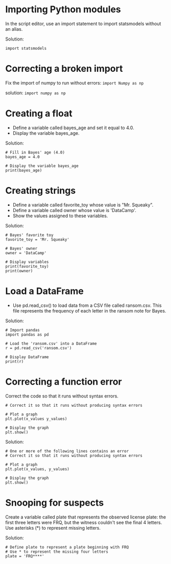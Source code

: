  # Importing Python modules
 In the script editor, use an import statement to import statsmodels without an alias.

Solution:
```
import statsmodels
```

# Correcting a broken import
Fix the import of numpy to run without errors: ```import Numpy as np```

solution: ```import numpy as np```

# Creating a float
- Define a variable called bayes_age and set it equal to 4.0.
- Display the variable bayes_age.

Solution: 
```
# Fill in Bayes' age (4.0)
bayes_age = 4.0

# Display the variable bayes_age
print(bayes_age)
```

# Creating strings
- Define a variable called favorite_toy whose value is "Mr. Squeaky".
- Define a variable called owner whose value is 'DataCamp'.
- Show the values assigned to these variables.

Solution:
```
# Bayes' favorite toy
favorite_toy = 'Mr. Squeaky'

# Bayes' owner
owner = 'DataCamp'

# Display variables
print(favorite_toy)
print(owner)
```

# Load a DataFrame
- Use pd.read_csv() to load data from a CSV file called ransom.csv. This file represents the frequency of each letter in the ransom note for Bayes.

Solution: 
```
# Import pandas
import pandas as pd

# Load the 'ransom.csv' into a DataFrame
r = pd.read_csv('ransom.csv')

# Display DataFrame
print(r)
```

# Correcting a function error
Correct the code so that it runs without syntax errors.
```# One or more of the following lines contains an error
# Correct it so that it runs without producing syntax errors

# Plot a graph
plt.plot(x_values y_values)

# Display the graph
plt.show()
```

Solution: 
```
# One or more of the following lines contains an error
# Correct it so that it runs without producing syntax errors

# Plot a graph
plt.plot(x_values, y_values)

# Display the graph
plt.show()
```

# Snooping for suspects
Create a variable called plate that represents the observed license plate: the first three letters were FRQ, but the witness couldn't see the final 4 letters. Use asterisks (*) to represent missing letters. 

Solution: 
```
# Define plate to represent a plate beginning with FRQ
# Use * to represent the missing four letters
plate = 'FRQ****'
```
